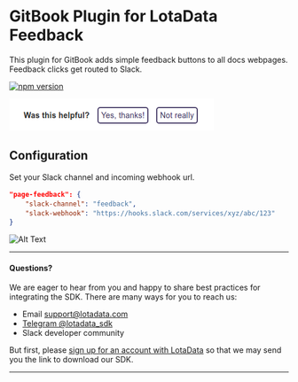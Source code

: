 # GitBook Plugin for LotaData Feedback

This plugin for GitBook adds simple feedback buttons to all docs webpages. Feedback clicks get routed to Slack.

[![npm version](https://badge.fury.io/js/gitbook-plugin-lotadata-feedback.svg)](https://badge.fury.io/js/gitbook-plugin-lotadata-feedback)

![Screenshot](lotadata-feedback.png)

## Configuration
Set your Slack channel and incoming webhook url.

```json
"page-feedback": {
    "slack-channel": "feedback",
    "slack-webhook": "https://hooks.slack.com/services/xyz/abc/123"
}
```

![Alt Text](https://www.gitbook.com/@lotadata/avatar)

---

#### Questions?

We are eager to hear from you and happy to share best practices for integrating the SDK. There are many ways for you to reach us:
* Email [support@lotadata.com](mailto:support@lotadata.com)
* [Telegram @lotadata_sdk](http://t.me/lotadata_sdk)
* Slack developer community

But first, please [sign up for an account with LotaData](http://platform.lotadata.com/?signup=true) so that we may send you the link to download our SDK.

---


